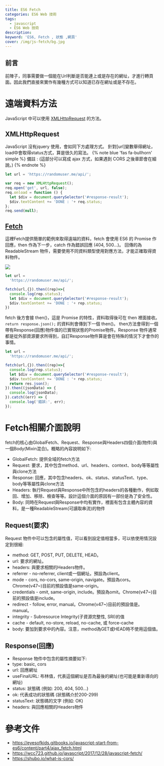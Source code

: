 ```yaml
---
title: ES6 Fetch
categories: ES6 Web 技術 
tags: 
  - javascript
  - ES6 Web 技術 
description:
keyword: 'ES6, Fetch , 狀態 ,網頁'
cover: /img/js-fetch/bg.jpg
---
```


## 前言
前陣子，同事需要做一個能在Url判斷是否能連上或是存在的網址，才進行轉頁面。因此我們直接來實作有幾種方式可以知道已存在網址或是不存在。


# 遠端資料方法
JavaScript 中可以使用 [XMLHttpRequest](https://developer.mozilla.org/zh-TW/docs/Web/API/XMLHttpRequest) 的方法。

## XMLHttpRequest 
JavaScript 沒有jquery 使用，會如同下方處理方式。 針對[url]變數舉得網址，load中會取得status方式，算是很久的寫法。
{% note blue 'fas fa-bullhorn' simple %}
  備註 : (這部分可以寫成 ajax 方式，如果遇到 CORS 之後章節會在細說。)
{% endnote %}
```js
let url = 'https://randomuser.me/api/';

var req = new XMLHttpRequest();
req.open('get', url, false);
req.onload = function () {
  let $div = document.querySelector('#response-result');
  $div.textContent += 'DONE : '+ req.status;
};
req.send(null);
```


## [Fetch](https://developer.mozilla.org/zh-CN/docs/Web/API/Fetch_API/Using_Fetch)
這裡Fetch提供簡單的範例來取得遠端的資料，fetch 會使用 ES6 的 Promise 作回應，then 作為下一步，catch 作為錯誤回應 (404, 500…)。
回傳的為 ReadableStream 物件，需要使用不同資料類型使用對應方法，才能正確取得資料物件。

![](/img/js-fetch/xhr.PNG)

```js
let url =
  'https://randomuser.me/api/';

fetch(url,{}).then((rep)=>{
  console.log(rep.status);
  let $div = document.querySelector('#response-result');
  $div.textContent += 'DONE : '+ rep.status;
})

```

fetch 後方會接 then()，這是 Promise 的特性，資料取得後可在 then 裡面接收。```return response.json();``` 的資料則會傳到下一個 then()。
then方法會得到一個帶有Response(回應)物件值的已實現狀態的Promise物件。Response 物件通常都是從外部資源要求所得到，自訂Response物件算是會在特殊的情況下才會作的事情。

```js
let url =
  'https://randomuser.me/api/';

fetch(url,{}).then((rep)=>{
  console.log(rep.status);
  let $div = document.querySelector('#response-result');
  $div.textContent += 'DONE : '+ rep.status;
  return res.json(); 
}).then((jsonData) => {
  console.log(jsonData);
}).catch((err) => {
  console.log('錯誤:', err);
});

```
# Fetch相關介面說明
fetch的核心由GlobalFetch、Request、Response與Headers四個介面(物件)與一個Body(Mixin混合)。概略的內容說明如下:

- GlobalFetch: 提供全域的fetch方法
- Request: 要求，其中包含method、url、headers、context、body等等屬性與clone方法
- Response: 回應，其中包含headers、ok、status、statusText、type、body等等屬性與clone方法
- Headers: 執行Request與Response中所包含的headers的各種動作，例如取回、增加、移除、檢查等等。設計這個介面的原因有一部份是為了安全性。
- Body: 同時在Request與Response中均有實作，裡面有包含主體內容的資料，是一種ReadableStream(可讀取串流)的物件

## Request(要求)
Request 物件中可以包含的屬性值，可以看到設定值相當多，可以依使用情況設定到很細:

- method: GET, POST, PUT, DELETE, HEAD。
- url: 要求的網址。
- headers: 與要求相關的Headers物件。
- referrer - no-referrer, client或一個網址。預設為client。
- mode - cors, no-cors, same-origin, navigate。預設為cors。Chrome(v47~)目前的預設值是same-origin。
- credentials - omit, same-origin, include。預設為omit。Chrome(v47~)目前的預設值是include。
- redirect - follow, error, manual。Chrome(v47~)目前的預設值是。manual。
- integrity - Subresource Integrity(子資源完整性, SRI)的值
- cache - default, no-store, reload, no-cache, 或 force-cache
- body: 要加到要求中的內容。注意，method為GET或HEAD時不使用這個值。


## Response(回應)
- Response 物件中包含的屬性摘要如下:
- type: basic, cors
- url: 回應網址
- useFinalURL: 布林值，代表這個網址是否為最後的網址(也可能是重新導向的網址)
- status: 狀態碼 (例如: 200, 404, 500...)
- ok: 代表成功的狀態碼 (狀態碼介於200-299)
- statusText: 狀態碼的文字 (例如: OK)
- headers: 與回應相關的Headers物件


# 參考文件 
 - https://eyesofkids.gitbooks.io/javascript-start-from-es6/content/part4/ajax_fetch.html
 - https://wcc723.github.io/javascript/2017/12/28/javascript-fetch/
 - https://shubo.io/what-is-cors/